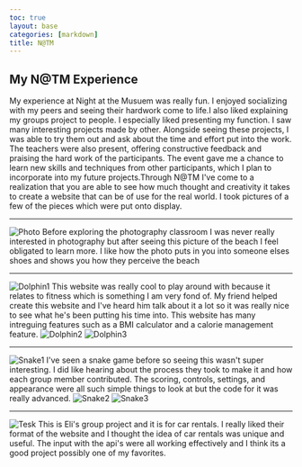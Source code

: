 ```yaml
---
toc: true
layout: base
categories: [markdown]
title: N@TM
---
```

## My N@TM Experience 

My experience at Night at the Musuem was really fun. I enjoyed socializing with my peers and seeing their hardwork come to life.I also liked explaining my groups project to people. I especially liked presenting my function. I saw many interesting projects made by other. Alongside seeing these projects, I was able to try them out and ask about the time and effort put into the work. The teachers were also present, offering constructive feedback and praising the hard work of the participants. The event gave me a chance to learn new skills and techniques from other participants, which I plan to incorporate into my future projects.Through N@TM I've come to a realization that you are able to see how much thought and creativity it takes to create a website that can be of use for the real world. I took pictures of a few of the pieces which were put onto display. 

---
![Photo]({{site.baseurl}}/images/Photo.JPG)
Before exploring the photography classroom I was never really interested in photography but after seeing this picture of the beach I feel obligated to learn more. I like how the photo puts in you into someone elses shoes and shows you how they perceive the beach

---
![Dolphin1]({{site.baseurl}}/images/Dolphin1.JPG)
This website was really cool to play around with because it relates to fitness which is something I am very fond of. My friend helped create this website and I've heard him talk about it a lot so it was really nice to see what he's been putting his time into. This website has many intreguing features such as a BMI calculator and a calorie management feature.
![Dolphin2]({{site.baseurl}}/images/Dolphin2.JPG)
![Dolphin3]({{site.baseurl}}/images/Dolphin3.JPG)

---
![Snake1]({{site.baseurl}}/images/Snake1.JPG)
I've seen a snake game before so seeing this wasn't super interesting. I did like hearing about the process they took to make it and how each group member contributed. The scoring, controls, settings, and appearance were all such simple things to look at but the code for it was really advanced. 
![Snake2]({{site.baseurl}}/images/Snake2.JPG)
![Snake3]({{site.baseurl}}/images/Snake3.JPG)

---
![Tesk]({{site.baseurl}}/images/Tesk.JPG)
This is Eli's group project and it is for car rentals. I really liked their format of the website and I thought the idea of car rentals was unique and useful. The input with the api's were all working effectively and I think its a good project possibly one of my favorites.